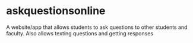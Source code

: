 # askquestionsonline
A website/app that allows students to ask questions to other students and faculty. Also allows texting questions and getting responses
